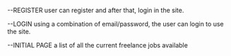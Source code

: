 --REGISTER
    user can register and after that, login in the site.

--LOGIN
    using a combination of email/password, the user can login to use the site.

--INITIAL PAGE
    a list of all the current freelance jobs available